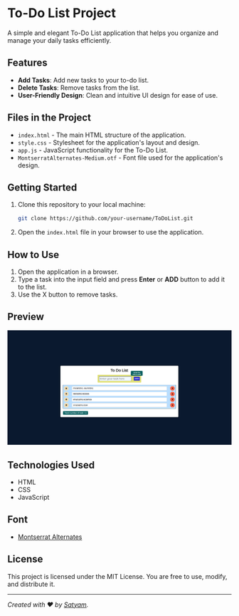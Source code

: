 
# To-Do List Project

A simple and elegant To-Do List application that helps you organize and manage your daily tasks efficiently.

## Features
- **Add Tasks**: Add new tasks to your to-do list.
- **Delete Tasks**: Remove tasks from the list.
- **User-Friendly Design**: Clean and intuitive UI design for ease of use.

## Files in the Project
- `index.html` - The main HTML structure of the application.
- `style.css` - Stylesheet for the application's layout and design.
- `app.js` - JavaScript functionality for the To-Do List.
- `MontserratAlternates-Medium.otf` - Font file used for the application's design.

## Getting Started
1. Clone this repository to your local machine:
   ```bash
   git clone https://github.com/your-username/ToDoList.git
   ```
2. Open the `index.html` file in your browser to use the application.

## How to Use
1. Open the application in a browser.
2. Type a task into the input field and press **Enter** or **ADD** button to add it to the list.
3. Use the X button to remove tasks.

## Preview
![To-Do List Preview](screenshot.png)


## Technologies Used
- HTML
- CSS
- JavaScript

## Font
- [Montserrat Alternates](https://fonts.google.com/specimen/Montserrat+Alternates)

## License
This project is licensed under the MIT License. You are free to use, modify, and distribute it.

---

*Created with ❤️ by [Satyam](https://github.com/Satyam-nitp).*
